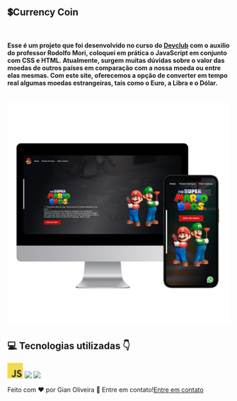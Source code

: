## :heavy_dollar_sign:Currency Coin
<br>
<h4>Esse é um projeto que foi desenvolvido no curso do <a href="http://rodolfomori.com.br/devclub">Devclub</a> com o auxilio do professor Rodolfo Mori, coloquei em prática o JavaScript em conjunto com CSS e HTML.
  Atualmente, surgem muitas dúvidas sobre o valor das moedas de outros países em comparação com a nossa moeda ou entre elas mesmas.
  Com este site, oferecemos a opção de converter em tempo real algumas moedas estrangeiras, tais como o Euro, a Libra e o Dólar.<br.>
  
</h4>
  <br>
  <img alt="Layout" src="https://github.com/gianoliveira03/mario-bross/blob/master/img/mockups%20mobile%20e%20pc%20.png?raw=true">
<br>

## :computer: Tecnologias utilizadas 👇

  <img height="35" display="inline-block" margin-right="30px" src="https://raw.githubusercontent.com/github/explore/80688e429a7d4ef2fca1e82350fe8e3517d3494d/topics/javascript/javascript.png">
  <img height="35" src="https://cdn4.iconfinder.com/data/icons/social-media-logos-6/512/121-css3-512.png">
  <img height="35" src="https://cdn.iconscout.com/icon/free/png-256/free-html-5-1-1175208.png">

  <br>
  <p>Feito com ♥ por Gian Oliveira 👋 Entre em contato!<a href="https://www.linkedin.com/in/gian-oliveira03">Entre em contato</a></p>
